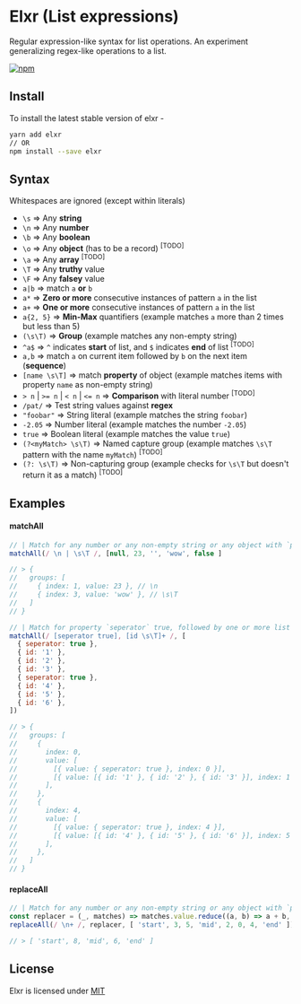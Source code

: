 # Elxr (List expressions)

Regular expression-like syntax for list operations. An experiment generalizing regex-like operations to a list.

[![npm](https://img.shields.io/npm/v/elxr?style=for-the-badge)](https://www.npmjs.com/package/elxr)


## Install
To install the latest stable version of elxr -

```bash
yarn add elxr
// OR
npm install --save elxr
```



## Syntax
Whitespaces are ignored (except within literals)

* `\s` => Any **string**
* `\n` => Any **number**
* `\b` => Any **boolean**
* `\o` => Any **object** (has to be a record) <sup>[TODO]</sup>
* `\a` => Any **array** <sup>[TODO]</sup>
* `\T` => Any **truthy** value
* `\F` => Any **falsey** value
* `a|b` => match `a` **or** `b`
* `a*` => **Zero or more** consecutive instances of pattern `a` in the list
* `a+` => **One or more** consecutive instances of pattern `a` in the list
* `a{2, 5}` => **Min-Max** quantifiers (example matches `a` more than 2 times but less than 5)
* `(\s\T)` => **Group** (example matches any non-empty string)
* `^a$` => `^` indicates **start** of list, and `$` indicates **end** of list <sup>[TODO]</sup>
* `a,b` => match `a` on current item followed by `b` on the next item (**sequence**)
* `[name \s\T]` => match **property** of object (example matches items with property `name` as non-empty string)
* `> n` | `>= n` | `< n` | `<= n` => **Comparison** with literal number <sup>[TODO]</sup>
* `/pat/` => Test string values against **regex**
* `"foobar"` => String literal (example matches the string `foobar`)
* `-2.05` => Number literal (example matches the number `-2.05`)
* `true` => Boolean literal (example matches the value `true`)
* `(?<myMatch> \s\T)` => Named capture group (example matches `\s\T` pattern with the name `myMatch`) <sup>[TODO]</sup>
* `(?: \s\T)` => Non-capturing group (example checks for `\s\T` but doesn't return it as a match) <sup>[TODO]</sup>




## Examples

#### matchAll

```js
// | Match for any number or any non-empty string or any object with `prop` is true
matchAll(/ \n | \s\T /, [null, 23, '', 'wow', false ]

// > {
//   groups: [
//     { index: 1, value: 23 }, // \n
//     { index: 3, value: 'wow' }, // \s\T
//   ]
// }
```

```js
// | Match for property `seperator` true, followed by one or more list of id's that are non-empty strings
matchAll(/ [seperator true], [id \s\T]+ /, [
  { seperator: true },
  { id: '1' },
  { id: '2' },
  { id: '3' },
  { seperator: true },
  { id: '4' },
  { id: '5' },
  { id: '6' },
])

// > {
//   groups: [
//     {
//       index: 0,
//       value: [
//         [{ value: { seperator: true }, index: 0 }],
//         [{ value: [{ id: '1' }, { id: '2' }, { id: '3' }], index: 1 }],
//       ],
//     },
//     {
//       index: 4,
//       value: [
//         [{ value: { seperator: true }, index: 4 }],
//         [{ value: [{ id: '4' }, { id: '5' }, { id: '6' }], index: 5 }],
//       ],
//     },
//   ]
// }
```


#### replaceAll

```js
// | Match for any number or any non-empty string or any object with `prop` is true
const replacer = (_, matches) => matches.value.reduce((a, b) => a + b, 0)
replaceAll(/ \n+ /, replacer, [ 'start', 3, 5, 'mid', 2, 0, 4, 'end' ])

// > [ 'start', 8, 'mid', 6, 'end' ]
```




## License
Elxr is licensed under [MIT](./LICENSE)

